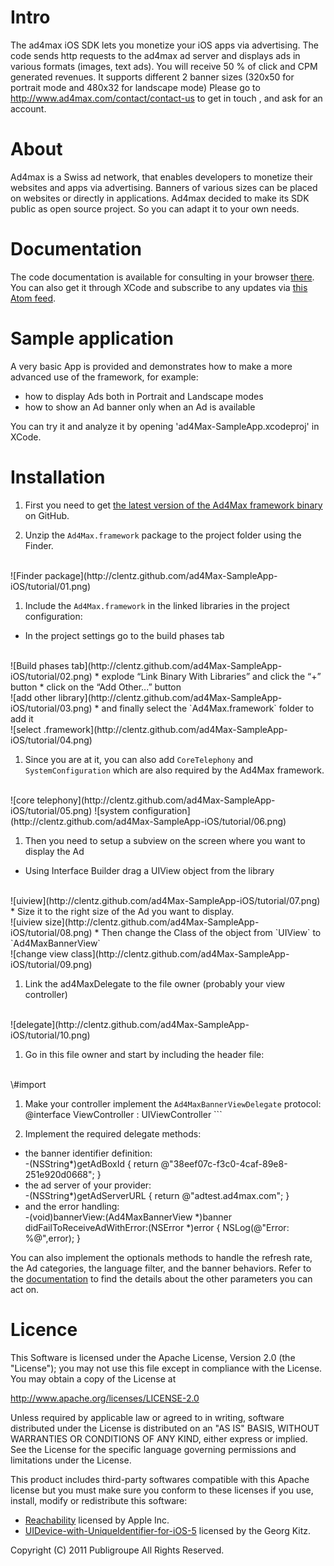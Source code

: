 Intro
=======================

The ad4max iOS SDK lets you monetize your iOS apps via advertising. 
The code sends http requests to the ad4max ad server and displays ads in various formats (images, text ads).
You will receive 50 % of click and CPM generated revenues.
It supports different 2 banner sizes (320x50 for portrait mode and 480x32 for landscape mode)
Please go to http://www.ad4max.com/contact/contact-us to get in touch , and ask for an account.

About
=======================
Ad4max is a Swiss ad network, that enables developers to monetize their websites and apps via advertising. Banners of various sizes can be placed on websites or directly in applications. 
Ad4max decided to make its SDK public as open source project. So you can adapt it to your own needs.

Documentation
=======================

The code documentation is available for consulting in your browser [there](http://clentz.github.com/ad4Max-SampleApp-iOS/).
You can also get it through XCode and subscribe to any updates via [this Atom feed](http://clentz.github.com/ad4Max-SampleApp-iOS/publish/com.publigroup.ad4Max.atom).

Sample application
=======================

A very basic App is provided and demonstrates how to make a more advanced use of the framework, for example:
- how to display Ads both in Portrait and Landscape modes
- how to show an Ad banner only when an Ad is available

You can try it and analyze it by opening 'ad4Max-SampleApp.xcodeproj' in XCode.

Installation
=======================

1. First you need to get [the latest version of the Ad4Max framework binary](http://clentz.github.com/ad4Max-SampleApp-iOS/framework/Ad4Max.framework.zip) on GitHub.

1. Unzip the `Ad4Max.framework` package to the project folder using the Finder.
<br/>
![Finder package](http://clentz.github.com/ad4Max-SampleApp-iOS/tutorial/01.png)

1. Include the `Ad4Max.framework` in the linked libraries in the project configuration:
* In the project settings go to the build phases tab
<br/>
![Build phases tab](http://clentz.github.com/ad4Max-SampleApp-iOS/tutorial/02.png)
* explode “Link Binary With Libraries” and click the “+” button
* click on the “Add Other...” button
<br/>
![add other library](http://clentz.github.com/ad4Max-SampleApp-iOS/tutorial/03.png)
* and finally select the `Ad4Max.framework` folder to add it
<br/>
![select .framework](http://clentz.github.com/ad4Max-SampleApp-iOS/tutorial/04.png)

1. Since you are at it, you can also add `CoreTelephony` and `SystemConfiguration` which are also required by the Ad4Max framework.
<br/>
![core telephony](http://clentz.github.com/ad4Max-SampleApp-iOS/tutorial/05.png)
![system configuration](http://clentz.github.com/ad4Max-SampleApp-iOS/tutorial/06.png)

1. Then you need to setup a subview on the screen where you want to display the Ad
* Using Interface Builder drag a UIView object from the library
<br/>
![uiview](http://clentz.github.com/ad4Max-SampleApp-iOS/tutorial/07.png)
* Size it to the right size of the Ad you want to display.
<br/>
![uiview size](http://clentz.github.com/ad4Max-SampleApp-iOS/tutorial/08.png)
* Then change the Class of the object from `UIView` to `Ad4MaxBannerView`
<br/>
![change view class](http://clentz.github.com/ad4Max-SampleApp-iOS/tutorial/09.png)

1. Link the ad4MaxDelegate to the file owner (probably your view controller)
<br/>
![delegate](http://clentz.github.com/ad4Max-SampleApp-iOS/tutorial/10.png)

1. Go in this file owner and start by including the header file:
<br/>
	\#import <Ad4Max/Ad4Max.h>

1. Make your controller implement the `Ad4MaxBannerViewDelegate` protocol:
	@interface ViewController : UIViewController <Ad4MaxBannerViewDelegate>```

1. Implement the required delegate methods:
<ul>
<li>the banner identifier definition:
<br/>
	-(NSString*)getAdBoxId
	{
		return @"38eef07c-f3c0-4caf-89e8-251e920d0668";
	}
</li>	
<li> the ad server of your provider:
<br/>
	-(NSString*)getAdServerURL {
    	return @"adtest.ad4max.com";
	}
</li>
<li> and the error handling:
<br/>
	-(void)bannerView:(Ad4MaxBannerView *)banner didFailToReceiveAdWithError:(NSError *)error
	{
	    NSLog(@"Error: %@",error);
	}
</li>
</ul>

You can also implement the optionals methods to handle the refresh rate, the Ad categories, the language filter, and the banner behaviors. Refer to the [documentation](http://clentz.github.com/ad4Max-SampleApp-iOS/) to find the details about the other parameters you can act on.


Licence
===========

This Software is licensed under the Apache License, Version 2.0 (the "License"); you may not
use this file except in compliance with the License.  You may obtain a copy
of the License at

http://www.apache.org/licenses/LICENSE-2.0

Unless required by applicable law or agreed to in writing, software
distributed under the License is distributed on an "AS IS" BASIS, WITHOUT
WARRANTIES OR CONDITIONS OF ANY KIND, either express or implied.  See the
License for the specific language governing permissions and limitations under
the License.

This product includes third-party softwares compatible with this Apache license but you must make sure you conform to these licenses if you use, install, modify or redistribute this software:

- [Reachability](http://developer.apple.com/library/ios/#samplecode/Reachability/Introduction/Intro.html) licensed by Apple Inc.
- [UIDevice-with-UniqueIdentifier-for-iOS-5](https://github.com/gekitz/UIDevice-with-UniqueIdentifier-for-iOS-5/blob/master/license) licensed by the Georg Kitz. 

Copyright (C) 2011 Publigroupe All Rights Reserved.
